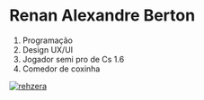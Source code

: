 # Renan Alexandre Berton

1. Programação 
2. Design UX/UI
3. Jogador semi pro de Cs 1.6
4. Comedor de coxinha


[![rehzera](https://github-readme-stats.vercel.app/api/top-langs/?username=renanberton&themes=dark)](https://github.com/renanberton) 

